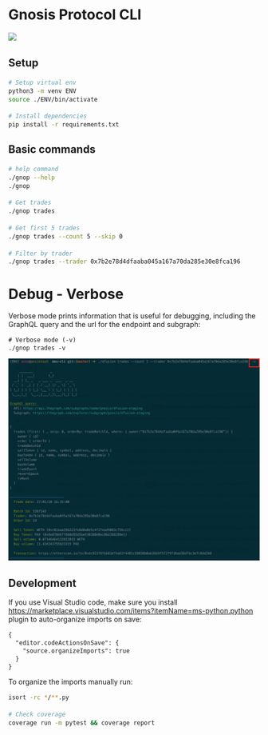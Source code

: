 # Gnosis Protocol CLI

![](docs/CLI-demo.gif)

## Setup

```bash
# Setup virtual env
python3 -m venv ENV
source ./ENV/bin/activate

# Install dependencies
pip install -r requirements.txt
```

## Basic commands

```bash
# help command
./gnop --help
./gnop

# Get trades
./gnop trades

# Get first 5 trades
./gnop trades --count 5 --skip 0

# Filter by trader
./gnop trades --trader 0x7b2e78d4dfaaba045a167a70da285e30e8fca196
```

# Debug - Verbose

Verbose mode prints information that is useful for debugging, including the GraphQL query and the url for the endpoint and subgraph:

```
# Verbose mode (-v)
./gnop trades -v
```

![](docs/CLI-verbose.png)

## Development

If you use Visual Studio code, make sure you install https://marketplace.visualstudio.com/items?itemName=ms-python.python plugin to auto-organize imports on save:

```
{
  "editor.codeActionsOnSave": {
    "source.organizeImports": true
  }
}
```

To organize the imports manually run:

```bash
isort -rc */**.py

# Check coverage
coverage run -m pytest && coverage report
```
